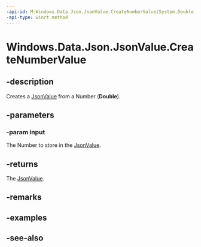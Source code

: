 ----api-id: M:Windows.Data.Json.JsonValue.CreateNumberValue(System.Double)
-api-type: winrt method
---<!-- Method syntaxpublic Windows.Data.Json.JsonValue CreateNumberValue(System.Double input)--># Windows.Data.Json.JsonValue.CreateNumberValue## -descriptionCreates a [JsonValue](jsonvalue.md) from a Number (**Double**).## -parameters### -param inputThe Number to store in the [JsonValue](jsonvalue.md).## -returnsThe [JsonValue](jsonvalue.md).## -remarks## -examples## -see-also